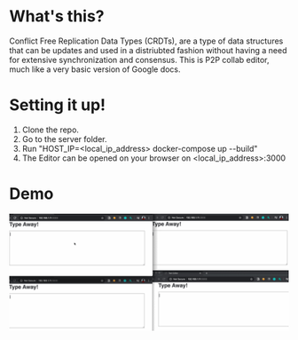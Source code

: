 # What's this?
Conflict Free Replication Data Types (CRDTs), are a type of data structures that can be updates and used in a distriubted fashion without having a need for extensive synchronization and consensus.
This is P2P collab editor, much like a very basic version of Google docs. 

# Setting it up!

1. Clone the repo.
2. Go to the server folder.
3. Run "HOST_IP=<local_ip_address> docker-compose up --build"
4. The Editor can be opened on your browser on <local_ip_address>:3000


# Demo
![](crdt_demo.gif)
